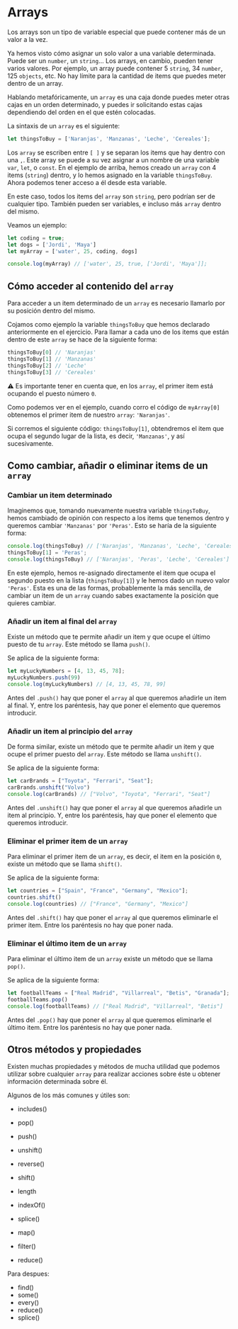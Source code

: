 # Arrays

Los arrays son un tipo de variable especial que puede contener más de un valor a la vez.

Ya hemos visto cómo asignar un solo valor a una variable determinada. Puede ser un ```number```, un ```string```... Los arrays, en cambio, pueden tener varios valores. Por ejemplo, un array puede contener 5 ```string```, 34 ```number```, 125 ```objects```, etc. No hay límite para la cantidad de items que puedes meter dentro de un array.

Hablando metafóricamente, un ```array``` es una caja donde puedes meter otras cajas en un orden determinado, y puedes ir solicitando estas cajas dependiendo del orden en el que estén colocadas.

La sintaxis de un ```array``` es el siguiente:

```javascript
let thingsToBuy = ['Naranjas', 'Manzanas', 'Leche', 'Cereales'];
```
Los ```array``` se escriben entre ```[ ]``` y se separan los items que hay dentro con una ```,```. Este array se puede a su vez asignar a un nombre de una variable ```var```, ```let```, o ```const```. En el ejemplo de arriba, hemos creado un ```array``` con 4 items (```string```) dentro, y lo hemos asignado en la variable ```thingsToBuy```. Ahora podemos tener acceso a él desde esta variable.

En este caso, todos los items del ```array``` son ```string```, pero podrían ser de cualquier tipo. También pueden ser variables, e incluso más ```array``` dentro del mismo.

Veamos un ejemplo:
```javascript
let coding = true;
let dogs = ['Jordi', 'Maya'] 
let myArray = ['water', 25, coding, dogs]

console.log(myArray) // ['water', 25, true, ['Jordi', 'Maya']];
```

## Cómo acceder al contenido del ```array```

Para acceder a un item determinado de un ```array``` es necesario llamarlo por su posición dentro del mismo.

Cojamos como ejemplo la variable ```thingsToBuy``` que hemos declarado anteriormente en el ejercicio. Para llamar a cada uno de los items que están dentro de este ```array``` se hace de la siguiente forma:
```javascript
thingsToBuy[0] // 'Naranjas'
thingsToBuy[1] // 'Manzanas'
thingsToBuy[2] // 'Leche'
thingsToBuy[3] // 'Cereales'
```

:warning: Es importante tener en cuenta que, en los ```array```, el primer item está ocupando el puesto número ```0```.

Como podemos ver en el ejemplo, cuando corro el código de ```myArray[0]``` obtenemos el primer item de nuestro ```array```: ```'Naranjas'```.

Si corremos el siguiente código: ```thingsToBuy[1]```, obtendremos el item que ocupa el segundo lugar de la lista, es decir, ```'Manzanas'```, y así sucesivamente.

## Como cambiar, añadir o eliminar items de un ```array```

### Cambiar un item determinado

Imaginemos que, tomando nuevamente nuestra variable ```thingsToBuy```, hemos cambiado de opinión con respecto a los items que tenemos dentro y queremos cambiar ```'Manzanas'``` por ```'Peras'```. Esto se haría de la siguiente forma:

```javascript
console.log(thingsToBuy) // ['Naranjas', 'Manzanas', 'Leche', 'Cereales']
thingsToBuy[1] = 'Peras';
console.log(thingsToBuy) // ['Naranjas', 'Peras', 'Leche', 'Cereales']
```

En este ejemplo, hemos re-asignado directamente el item que ocupa el segundo puesto en la lista (```thingsToBuy[1]```) y le hemos dado un nuevo valor ```'Peras'```. Esta es una de las formas, probablemente la más sencilla, de cambiar un item de un ```array``` cuando sabes exactamente la posición que quieres cambiar.

### Añadir un item al final del ```array```

Existe un método que te permite añadir un item y que ocupe el último puesto de tu ```array```. Este método se llama ```push()```. 

Se aplica de la siguiente forma:

```javascript
let myLuckyNumbers = [4, 13, 45, 78];
myLuckyNumbers.push(99)
console.log(myLuckyNumbers) // [4, 13, 45, 78, 99]
```

Antes del ```.push()``` hay que poner el ```array``` al que queremos añadirle un item al final. Y, entre los paréntesis, hay que poner el elemento que queremos introducir. 

### Añadir un item al principio del ```array```

De forma similar, existe un método que te permite añadir un item y que ocupe el primer puesto del ```array```. Este método se llama ```unshift()```. 

Se aplica de la siguiente forma:

```javascript
let carBrands = ["Toyota", "Ferrari", "Seat"];
carBrands.unshift("Volvo")
console.log(carBrands) // ["Volvo", "Toyota", "Ferrari", "Seat"]
```

Antes del ```.unshift()``` hay que poner el ```array``` al que queremos añadirle un item al principio. Y, entre los paréntesis, hay que poner el elemento que queremos introducir. 

### Eliminar el primer item de un ```array```

Para eliminar el primer item de un ```array```, es decir, el item en la posición ```0```, existe un método que se llama ```shift()```.

Se aplica de la siguiente forma:

```javascript
let countries = ["Spain", "France", "Germany", "Mexico"];
countries.shift()
console.log(countries) // ["France", "Germany", "Mexico"]
```

Antes del ```.shift()``` hay que poner el ```array``` al que queremos eliminarle el primer item. Entre los paréntesis no hay que poner nada.

### Eliminar el último item de un ```array```

Para eliminar el último item de un ```array``` existe un método que se llama ```pop()```.

Se aplica de la siguiente forma:

```javascript
let footballTeams = ["Real Madrid", "Villarreal", "Betis", "Granada"];
footballTeams.pop()
console.log(footballTeams) // ["Real Madrid", "Villarreal", "Betis"]
```

Antes del ```.pop()``` hay que poner el ```array``` al que queremos eliminarle el último item. Entre los paréntesis no hay que poner nada.


## Otros métodos y propiedades

Existen muchas propiedades y métodos de mucha utilidad que podemos utilizar sobre cualquier ```array``` para realizar acciones sobre éste u obtener información determinada sobre él.

Algunos de los más comunes y útiles son:

- includes()
- pop()
- push()
- unshift()
- reverse()
- shift()
- length

- indexOf()
- splice()

- map()
- filter()
- reduce()

Para despues:
- find()
- some()
- every()
- reduce()
- splice()
